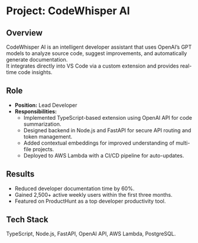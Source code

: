 # Project: CodeWhisper AI

## Overview
CodeWhisper AI is an intelligent developer assistant that uses OpenAI’s GPT models to analyze source code, suggest improvements, and automatically generate documentation.  
It integrates directly into VS Code via a custom extension and provides real-time code insights.

## Role
- **Position:** Lead Developer  
- **Responsibilities:**
  - Implemented TypeScript-based extension using OpenAI API for code summarization.
  - Designed backend in Node.js and FastAPI for secure API routing and token management.
  - Added contextual embeddings for improved understanding of multi-file projects.
  - Deployed to AWS Lambda with a CI/CD pipeline for auto-updates.

## Results
- Reduced developer documentation time by 60%.
- Gained 2,500+ active weekly users within the first three months.
- Featured on ProductHunt as a top developer productivity tool.

## Tech Stack
TypeScript, Node.js, FastAPI, OpenAI API, AWS Lambda, PostgreSQL.
